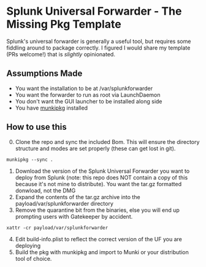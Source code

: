 # Splunk Universal Forwarder - The Missing Pkg Template
Splunk's universal forwarder is generally a useful tool, but requires some fiddling around to package correctly. I figured I would share my template (PRs welcome!) that is _slightly_ opinionated. 

## Assumptions Made 
- You want the installation to be at /var/splunkforwarder
- You want the forwarder to run as root via LaunchDaemon
- You don't want the GUI launcher to be installed along side
- You have [munkipkg](https://github.com/munki/munki-pkg) installed

## How to use this 
0. Clone the repo and sync the included Bom. This will ensure the directory structure and modes are set properly (these can get lost in git).

```munkipkg --sync .```

1. Download the version of the Splunk Universal Forwarder you want to deploy from Splunk (note: this repo does NOT contain a copy of this because it's not mine to distribute). You want the tar.gz formatted donwload, not the DMG
2. Expand the contents of the tar.gz archive into the payload/var/splunkforwarder directory
3. Remove the quarantine bit from the binaries, else you will end up prompting users with Gatekeeper by accident.

```xattr -cr payload/var/splunkforwarder```

4. Edit build-info.plist to reflect the correct version of the UF you are deploying
5. Build the pkg with munkipkg and import to Munki or your distribution tool of choice.

